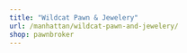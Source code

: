 ```yaml
---
title: "Wildcat Pawn & Jewelery"
url: /manhattan/wildcat-pawn-and-jewelery/
shop: pawnbroker
---
```

